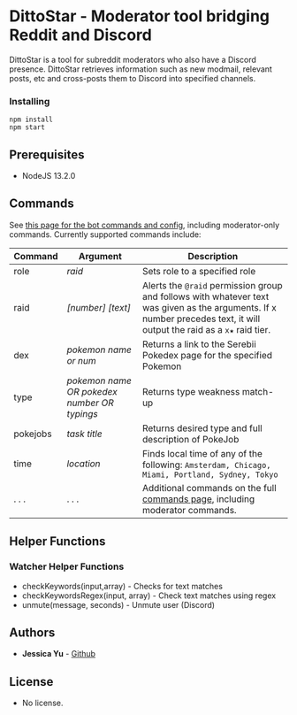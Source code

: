 # DittoStar - Moderator tool bridging Reddit and Discord

DittoStar is a tool for subreddit moderators who also have a Discord presence. DittoStar retrieves information such as new modmail, relevant posts, etc and cross-posts them to Discord into specified channels.

### Installing

    npm install
    npm start

## Prerequisites

* NodeJS 13.2.0

## Commands
See [this page for the bot commands and config](./commands.md), including moderator-only commands. Currently supported commands include: 

| Command | Argument | Description |  
|-|-|-|  
| role | *raid* | Sets role to a specified role |  
| raid | *[number] [text]* | Alerts the `@raid` permission group and follows with whatever text was given as the arguments. If x number precedes text, it will output the raid as a `x★` raid tier. |  
| dex | *pokemon name or num* | Returns a link to the Serebii Pokedex page for the specified Pokemon |   
| type | *pokemon name OR pokedex number OR typings* | Returns type weakness match-up | 
| pokejobs | *task title* | Returns desired type and full description of PokeJob |  
| time | *location* | Finds local time of any of the following: ```Amsterdam, Chicago, Miami, Portland, Sydney, Tokyo``` |  
| . . . | . . . | Additional commands on the full [commands page](./commands.md), including moderator commands. |

## Helper Functions

### Watcher Helper Functions
* checkKeywords(input,array) - Checks for text matches
* checkKeywordsRegex(input, array) - Check text matches using regex
* unmute(message, seconds) - Unmute user (Discord)

## Authors

* **Jessica Yu** - [Github](https://github.com/jessicayyu)
  
## License
  
* No license.


